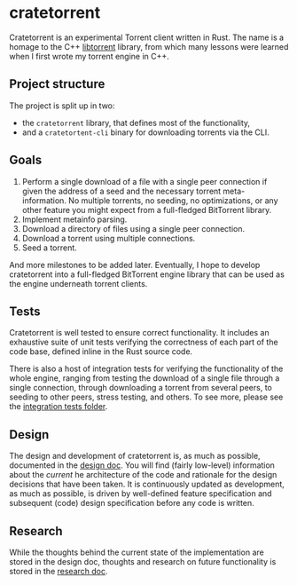 # cratetorrent

Cratetorrent is an experimental Torrent client written in Rust. The name is a
homage to the C++ [libtorrent](https://github.com/arvidn/libtorrent) library,
from which many lessons were learned when I first wrote my torrent engine in
C++.


## Project structure

The project is split up in two:
- the `cratetorrent` library, that defines most of the functionality,
- and a `cratetortent-cli` binary for downloading torrents via the CLI.


## Goals

1. Perform a single download of a file with a single peer connection if given
   the address of a seed and the necessary torrent meta-information. No
   multiple torrents, no seeding, no optimizations, or any other feature
   you might expect from a full-fledged BitTorrent library.
2. Implement metainfo parsing.
3. Download a directory of files using a single peer connection.
4. Download a torrent using multiple connections.
5. Seed a torrent.

And more milestones to be added later. Eventually, I hope to develop
cratetorrent into a full-fledged BitTorrent engine library that can be used as
the engine underneath torrent clients.


## Tests

Cratetorrent is well tested to ensure correct functionality. It includes an
exhaustive suite of unit tests verifying the correctness of each part of the
code base, defined inline in the Rust source code.

There is also a host of integration tests for verifying the functionality of the
whole engine, ranging from testing the download of a single file through a single
connection, through downloading a torrent from several peers, to seeding to
other peers, stress testing, and others. To see more, please see the
[integration tests folder](tests).


## Design

The design and development of cratetorrent is, as much as possible, documented
in the [design doc](DESIGN.md). You will find (fairly low-level) information
about the _current_ he architecture of the code and rationale for the design
decisions that have been taken. It is continuously updated as development, as
much as possible, is driven by well-defined feature specification and subsequent
(code) design specification before any code is written.


## Research

While the thoughts behind the current state of the implementation are stored
in the design doc, thoughts and research on future functionality is stored in
the [research doc](RESEARCH.md).
